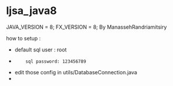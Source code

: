 # ljsa_java8
JAVA_VERSION = 8;
FX_VERSION = 8;
By ManassehRandriamitsiry

how to setup :
- default sql user : root
-         sql password: 123456789
- edit those config in utils/DatabaseConnection.java
- 
